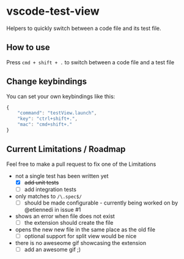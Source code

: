 # vscode-test-view
Helpers to quickly switch between a code file and its test file.

## How to use
Press `cmd + shift + .` to switch between a code file and a test file

## Change keybindings
You can set your own keybindings like this:

`````javascript
{
    "command": "testView.launch",
    "key": "ctrl+shift+.",
    "mac": "cmd+shift+."
}
`````

## Current Limitations / Roadmap

Feel free to make a pull request to fix one of the Limitations
- not a single test has been written yet
    - [x] ~~add unit tests~~
    - [ ] add integration tests
- only matches to `/\.spec$/`
    - [ ] should be made configurable - currently being worked on by @etiennedi in issue #1
- shows an error when file does not exist
    - [ ] the extension should create the file
- opens the new new file in the same place as the old file
    - [ ] optional support for split view would be nice
- there is no aweseome gif showcasing the extension
    - [ ] add an awesome gif ;)
